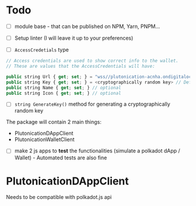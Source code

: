 # Todo

- [ ] module base - that can be published on NPM, Yarn, PNPM...
- [ ] Setup linter (I will leave it up to your preferences)
    
- [ ] `AccessCredetials` type
```js
// Access credentials are used to show correct info to the wallet.
// These are values that the AccessCredentials will have:

public string Url { get; set; } = "wss//plutonication-acnha.ondigitalocean.app" // Default value
public string Key { get; set; } = <cryptographically random key> // Default value
public string Name { get; set; } // optional
public string Icon { get; set; } // optional
```

- [ ] `string GenerateKey()` method for generating a cryptographically random key

The package will contain 2 main things:
  - PlutonicationDAppClient
  - PlutonicationWalletClient

- [ ] make 2 js apps to **test** the functionalities (simulate a polkadot dApp / Wallet) - Automated tests are also fine




# PlutonicationDAppClient

Needs to be compatible with polkadot.js api


